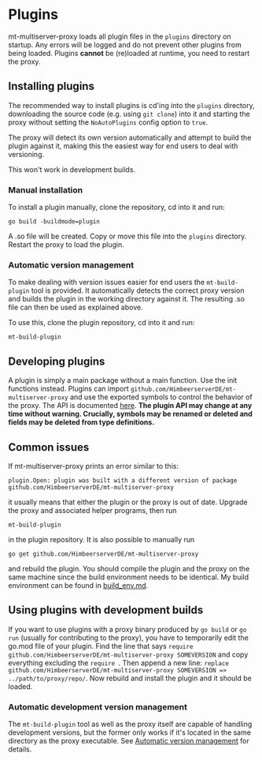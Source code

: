 # Plugins
mt-multiserver-proxy loads all plugin files in the `plugins` directory
on startup. Any errors will be logged and do not prevent other plugins
from being loaded. Plugins **cannot** be (re)loaded at runtime, you
need to restart the proxy.

## Installing plugins
The recommended way to install plugins is cd'ing into the `plugins` directory,
downloading the source code (e.g. using `git clone`) into it
and starting the proxy without setting the `NoAutoPlugins` config option
to `true`.

The proxy will detect its own version automatically
and attempt to build the plugin against it, making this the easiest way
for end users to deal with versioning.

This won't work in development builds.

### Manual installation
To install a plugin manually, clone the repository, cd into it and run:

```
go build -buildmode=plugin
```

A .so file will be created. Copy or move this file into the `plugins`
directory. Restart the proxy to load the plugin.

### Automatic version management
To make dealing with version issues easier for end users
the `mt-build-plugin` tool is provided. It automatically detects
the correct proxy version and builds the plugin in the working directory
against it. The resulting .so file can then be used as explained above.

To use this, clone the plugin repository, cd into it and run:

```
mt-build-plugin
```

## Developing plugins
A plugin is simply a main package without a main function. Use the init
functions instead. Plugins can import
`github.com/HimbeerserverDE/mt-multiserver-proxy` and use the exported
symbols to control the behavior of the proxy. The API is documented
[here](https://pkg.go.dev/github.com/HimbeerserverDE/mt-multiserver-proxy).
**The plugin API may change at any time without warning.
Crucially, symbols may be renamed or deleted and fields may be deleted
from type definitions.**

## Common issues
If mt-multiserver-proxy prints an error similar to this:

```
plugin.Open: plugin was built with a different version of package github.com/HimbeerserverDE/mt-multiserver-proxy
```

it usually means that either the plugin or the proxy is out of date.
Upgrade the proxy and associated helper programs, then run

```
mt-build-plugin
```

in the plugin repository. It is also possible to manually run

```
go get github.com/HimbeerserverDE/mt-multiserver-proxy
```

and rebuild the plugin. You should compile the plugin and the proxy
on the same machine since the build environment needs to be identical.
My build environment can be found in
[build_env.md](https://github.com/HimbeerserverDE/mt-multiserver-proxy/blob/main/doc/build_env.md).

## Using plugins with development builds
If you want to use plugins with a proxy binary produced by `go build`
or `go run` (usually for contributing to the proxy), you have to temporarily
edit the go.mod file of your plugin. Find the line that says
`require github.com/HimbeerserverDE/mt-multiserver-proxy SOMEVERSION`
and copy everything excluding the `require `. Then append a new line:
`replace github.com/HimbeerserverDE/mt-multiserver-proxy SOMEVERSION => ../path/to/proxy/repo/`.
Now rebuild and install the plugin and it should be loaded.

### Automatic development version management
The `mt-build-plugin` tool as well as the proxy itself are capable of
handling development versions, but the former only works if it's located
in the same directory as the proxy executable. See
[Automatic version management](https://github.com/HimbeerserverDE/mt-multiserver-proxy/blob/main/doc/plugins.md#automatic-version-management)
for details.
